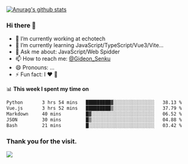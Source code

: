 [![Anurag's github stats](https://github-readme-stats.vercel.app/api?username=gideonsenku)](https://github.com/anuraghazra/github-readme-stats)
### Hi there 👋
- 🔭 I’m currently working at echotech
- 🌱 I’m currently learning JavaScript/TypeScript/Vue3/Vite...
- 💬 Ask me about: JavaScript/Web Spidder 
- 📫 How to reach me: [@Gideon_Senku](https://t.me/Gideon_Senku)
- 😄 Pronouns: ...
- ⚡ Fun fact: I ❤️ 🎵

📊 **This week I spent my time on**
<!--START_SECTION:waka-->

```txt
Python       3 hrs 54 mins   █████████▓░░░░░░░░░░░░░░░   38.13 %
Vue.js       3 hrs 52 mins   █████████▒░░░░░░░░░░░░░░░   37.79 %
Markdown     40 mins         █▓░░░░░░░░░░░░░░░░░░░░░░░   06.52 %
JSON         30 mins         █▒░░░░░░░░░░░░░░░░░░░░░░░   04.88 %
Bash         21 mins         █░░░░░░░░░░░░░░░░░░░░░░░░   03.42 %
```

<!--END_SECTION:waka-->


### Thank you for the visit.
![](http://profile-counter.glitch.me/gideonsenku/count.svg)
<!--
**GideonSenku/GideonSenku** is a ✨ _special_ ✨ repository because its `README.md` (this file) appears on your GitHub profile.

Here are some ideas to get you started:

- 🔭 I’m currently working on ...
- 🌱 I’m currently learning ...
- 👯 I’m looking to collaborate on ...
- 🤔 I’m looking for help with ...
- 💬 Ask me about ...
- 📫 How to reach me: ...
- 😄 Pronouns: ...
- ⚡ Fun fact: ...
-->
